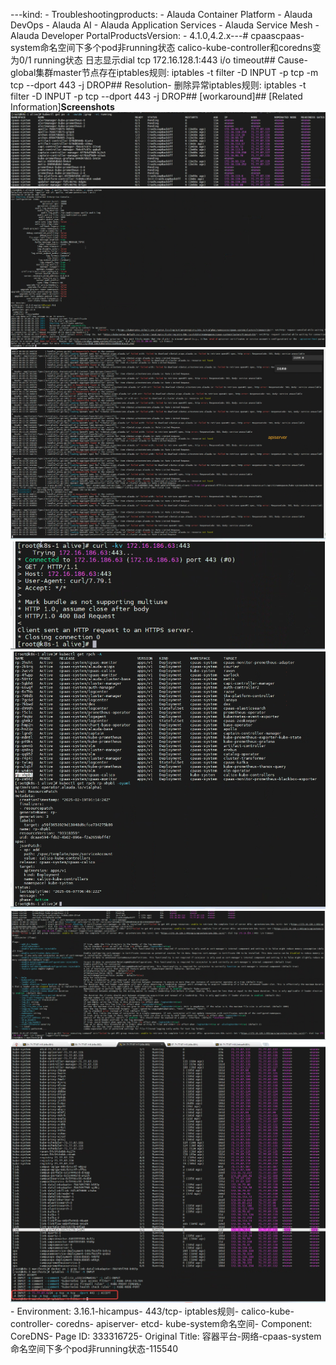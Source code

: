 ---kind:   - Troubleshootingproducts:    - Alauda Container Platform   - Alauda DevOps   - Alauda AI   - Alauda Application Services   - Alauda Service Mesh   - Alauda Developer PortalProductsVersion:   - 4.1.0,4.2.x---<!-- A type of document that involves encountering a fault, diag...it, performing root cause analysis, and providing solutions. --># cpaascpaas-system命名空间下多个pod非running状态 calico-kube-controller和coredns变为0/1 running状态 日志显示dial tcp 172.16.128.1:443 i/o timeout## Cause- global集群master节点存在iptables规则: iptables -t filter -D INPUT -p tcp -m tcp --dport 443 -j DROP## Resolution- 删除异常iptables规则: iptables -t filter -D INPUT -p tcp --dport 443 -j DROP## [workaround]## [Related Information]**Screenshots**![](assets/rong-qi-ping-tai-wang-luo-cpaas-systemming-ming-kong-jian-xia-duo-ge-podfei-runn/mceclip0_1755587558906_kkvlo.png)![](assets/rong-qi-ping-tai-wang-luo-cpaas-systemming-ming-kong-jian-xia-duo-ge-podfei-runn/mceclip1_1755587586278_2baa4.png)![](assets/rong-qi-ping-tai-wang-luo-cpaas-systemming-ming-kong-jian-xia-duo-ge-podfei-runn/mceclip2_1755587916548_h4keg.png)![](assets/rong-qi-ping-tai-wang-luo-cpaas-systemming-ming-kong-jian-xia-duo-ge-podfei-runn/mceclip3_1755587973698_1rqks.png)![](assets/rong-qi-ping-tai-wang-luo-cpaas-systemming-ming-kong-jian-xia-duo-ge-podfei-runn/mceclip4_1755588010840_9dkfg.png)![](assets/rong-qi-ping-tai-wang-luo-cpaas-systemming-ming-kong-jian-xia-duo-ge-podfei-runn/mceclip5_1755588029952_96sjo.png)![](assets/rong-qi-ping-tai-wang-luo-cpaas-systemming-ming-kong-jian-xia-duo-ge-podfei-runn/mceclip6_1755618269586_p6tkg.png)- Environment: 3.16.1-hicampus- 443/tcp- iptables规则- calico-kube-controller- coredns- apiserver- etcd- kube-system命名空间- Component: CoreDNS- Page ID: 333316725- Original Title: 容器平台-网络-cpaas-system命名空间下多个pod非running状态-115540
